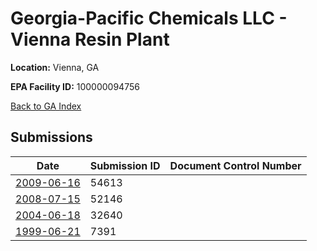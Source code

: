 # Georgia-Pacific Chemicals LLC - Vienna Resin Plant

**Location:** Vienna, GA

**EPA Facility ID:** 100000094756

[Back to GA Index](../../index.md)

## Submissions

| Date | Submission ID | Document Control Number |
|------|--------------|-------------------------|
| [2009-06-16](submissions/54613.md) | 54613 |  |
| [2008-07-15](submissions/52146.md) | 52146 |  |
| [2004-06-18](submissions/32640.md) | 32640 |  |
| [1999-06-21](submissions/7391.md) | 7391 |  |
